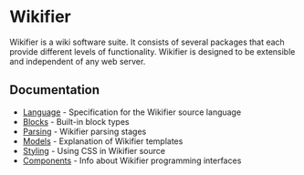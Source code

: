 # Wikifier

Wikifier is a wiki software suite. It consists of several packages that each
provide different levels of functionality. Wikifier is designed to be extensible
and independent of any web server.

## Documentation

* [Language](doc/language.md) - Specification for the Wikifier source language
* [Blocks](doc/blocks.md) - Built-in block types
* [Parsing](doc/parsing.md) - Wikifier parsing stages
* [Models](doc/models.md) - Explanation of Wikifier templates
* [Styling](doc/styling.md) - Using CSS in Wikifier source
* [Components](doc/components.md) - Info about Wikifier programming interfaces

